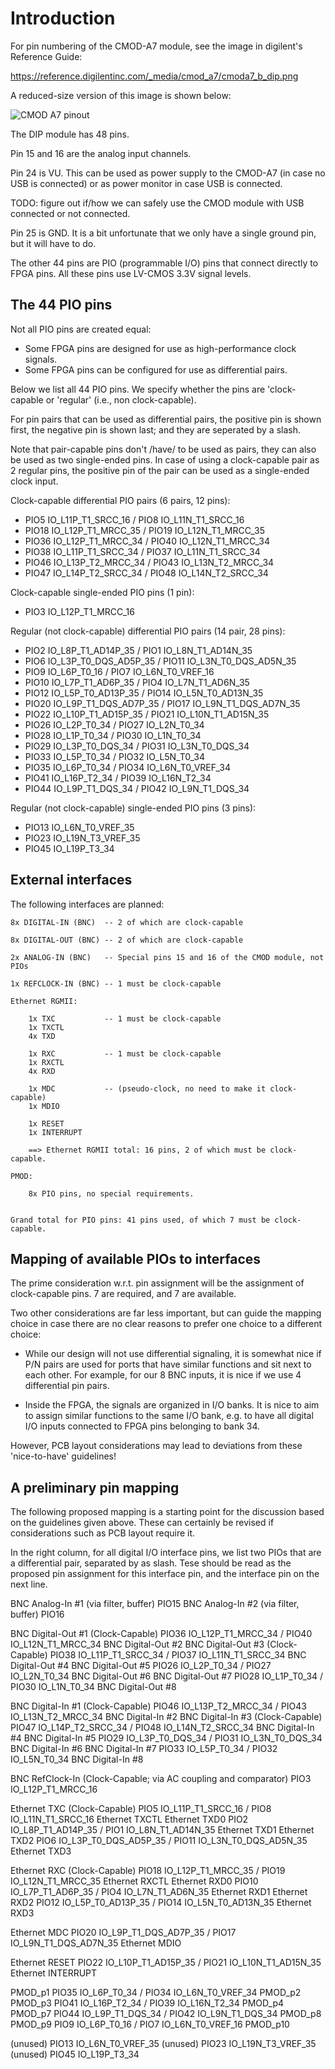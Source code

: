 
Introduction
============

For pin numbering of the CMOD-A7 module, see the image in digilent's Reference Guide:

https://reference.digilentinc.com/_media/cmod_a7/cmoda7_b_dip.png

A reduced-size version of this image is shown below:

![CMOD A7 pinout](cmoda7_b_dip_40pct.png)

The DIP module has 48 pins.

Pin 15 and 16 are the analog input channels.

Pin 24 is VU. This can be used as power supply to the CMOD-A7 (in case no USB is connected) or as
power monitor in case USB is connected.

  TODO: figure out if/how we can safely use the CMOD module with USB connected or not connected.

Pin 25 is GND. It is a bit unfortunate that we only have a single ground pin, but it will have to do.

The other 44 pins are PIO (programmable I/O) pins that connect directly to FPGA pins.
All these pins use LV-CMOS 3.3V signal levels.

The 44 PIO pins
---------------

Not all PIO pins are created equal:

  * Some FPGA pins are designed for use as high-performance clock signals.
  * Some FPGA pins can be configured for use as differential pairs.

Below we list all 44 PIO pins. We specify whether the pins are 'clock-capable or 'regular' (i.e., non clock-capable).

For pin pairs that can be used as differential pairs, the positive pin is shown first, the negative pin is shown last; and they
are seperated by a slash.

Note that pair-capable pins don't /have/ to be used as pairs, they can also be used as two single-ended pins.
In case of using a clock-capable pair as 2 regular pins, the positive pin of the pair can be used as a single-ended clock input.

Clock-capable differential PIO pairs (6 pairs, 12 pins):

  * PIO5       IO_L11P_T1_SRCC_16    /  PIO8       IO_L11N_T1_SRCC_16
  * PIO18      IO_L12P_T1_MRCC_35    /  PIO19      IO_L12N_T1_MRCC_35
  * PIO36      IO_L12P_T1_MRCC_34    /  PIO40      IO_L12N_T1_MRCC_34
  * PIO38      IO_L11P_T1_SRCC_34    /  PIO37      IO_L11N_T1_SRCC_34
  * PIO46      IO_L13P_T2_MRCC_34    /  PIO43      IO_L13N_T2_MRCC_34
  * PIO47      IO_L14P_T2_SRCC_34    /  PIO48      IO_L14N_T2_SRCC_34

Clock-capable single-ended PIO pins (1 pin):

  * PIO3       IO_L12P_T1_MRCC_16

Regular (not clock-capable) differential PIO pairs (14 pair, 28 pins):

  * PIO2       IO_L8P_T1_AD14P_35    /  PIO1       IO_L8N_T1_AD14N_35
  * PIO6       IO_L3P_T0_DQS_AD5P_35 /  PIO11      IO_L3N_T0_DQS_AD5N_35
  * PIO9       IO_L6P_T0_16          /  PIO7       IO_L6N_T0_VREF_16
  * PIO10      IO_L7P_T1_AD6P_35     /  PIO4       IO_L7N_T1_AD6N_35
  * PIO12      IO_L5P_T0_AD13P_35    /  PIO14      IO_L5N_T0_AD13N_35
  * PIO20      IO_L9P_T1_DQS_AD7P_35 /  PIO17      IO_L9N_T1_DQS_AD7N_35
  * PIO22      IO_L10P_T1_AD15P_35   /  PIO21      IO_L10N_T1_AD15N_35
  * PIO26      IO_L2P_T0_34          /  PIO27      IO_L2N_T0_34
  * PIO28      IO_L1P_T0_34          /  PIO30      IO_L1N_T0_34
  * PIO29      IO_L3P_T0_DQS_34      /  PIO31      IO_L3N_T0_DQS_34
  * PIO33      IO_L5P_T0_34          /  PIO32      IO_L5N_T0_34
  * PIO35      IO_L6P_T0_34          /  PIO34      IO_L6N_T0_VREF_34
  * PIO41      IO_L16P_T2_34         /  PIO39      IO_L16N_T2_34
  * PIO44      IO_L9P_T1_DQS_34      /  PIO42      IO_L9N_T1_DQS_34

Regular (not clock-capable) single-ended PIO pins (3 pins):

  * PIO13      IO_L6N_T0_VREF_35
  * PIO23      IO_L19N_T3_VREF_35
  * PIO45      IO_L19P_T3_34


External interfaces
-------------------

The following interfaces are planned:

    8x DIGITAL-IN (BNC)  -- 2 of which are clock-capable

    8x DIGITAL-OUT (BNC) -- 2 of which are clock-capable

    2x ANALOG-IN (BNC)   -- Special pins 15 and 16 of the CMOD module, not PIOs

    1x REFCLOCK-IN (BNC) -- 1 must be clock-capable

    Ethernet RGMII:

        1x TXC           -- 1 must be clock-capable
        1x TXCTL
        4x TXD

        1x RXC           -- 1 must be clock-capable
        1x RXCTL
        4x RXD

        1x MDC           -- (pseudo-clock, no need to make it clock-capable)
        1x MDIO

        1x RESET
        1x INTERRUPT

        ==> Ethernet RGMII total: 16 pins, 2 of which must be clock-capable.

    PMOD:

        8x PIO pins, no special requirements.


    Grand total for PIO pins: 41 pins used, of which 7 must be clock-capable.

Mapping of available PIOs to interfaces
---------------------------------------

The prime consideration w.r.t. pin assignment will be the assignment of clock-capable pins. 7 are required, and 7 are available.

Two other considerations are far less important, but can guide the mapping choice in case there are no clear reasons to prefer
one choice to a different choice:

* While our design will not use differential signaling, it is somewhat nice if P/N pairs are used for ports that have similar
  functions and sit next to each other. For example, for our 8 BNC inputs, it is nice if we use 4 differential pin pairs.

* Inside the FPGA, the signals are organized in I/O banks. It is nice to aim to assign similar functions to the same I/O bank,
  e.g. to have all digital I/O inputs connected to FPGA pins belonging to bank 34.

However, PCB layout considerations may lead to deviations from these 'nice-to-have' guidelines!

A preliminary pin mapping
-------------------------

The following proposed mapping is a starting point for the discussion based on the guidelines given above.
These can certainly be revised if considerations such as PCB layout require it.

In the right column, for all digital I/O interface pins, we list two PIOs that are a differential pair, separated by as slash.
Tese should be read as the proposed pin assignment for this interface pin, and the interface pin on the next line.

  BNC Analog-In #1 (via filter, buffer)                                    PIO15
  BNC Analog-In #2 (via filter, buffer)                                    PIO16

  BNC Digital-Out #1 (Clock-Capable)                                       PIO36      IO_L12P_T1_MRCC_34    /  PIO40      IO_L12N_T1_MRCC_34
  BNC Digital-Out #2
  BNC Digital-Out #3 (Clock-Capable)                                       PIO38      IO_L11P_T1_SRCC_34    /  PIO37      IO_L11N_T1_SRCC_34
  BNC Digital-Out #4
  BNC Digital-Out #5                                                       PIO26      IO_L2P_T0_34          /  PIO27      IO_L2N_T0_34
  BNC Digital-Out #6
  BNC Digital-Out #7                                                       PIO28      IO_L1P_T0_34          /  PIO30      IO_L1N_T0_34
  BNC Digital-Out #8

  BNC Digital-In #1 (Clock-Capable)                                        PIO46      IO_L13P_T2_MRCC_34    /  PIO43      IO_L13N_T2_MRCC_34
  BNC Digital-In #2
  BNC Digital-In #3 (Clock-Capable)                                        PIO47      IO_L14P_T2_SRCC_34    /  PIO48      IO_L14N_T2_SRCC_34
  BNC Digital-In #4
  BNC Digital-In #5                                                        PIO29      IO_L3P_T0_DQS_34      /  PIO31      IO_L3N_T0_DQS_34
  BNC Digital-In #6
  BNC Digital-In #7                                                        PIO33      IO_L5P_T0_34          /  PIO32      IO_L5N_T0_34
  BNC Digital-In #8

  BNC RefClock-In   (Clock-Capable; via AC coupling and comparator)        PIO3       IO_L12P_T1_MRCC_16

  Ethernet TXC      (Clock-Capable)                                        PIO5       IO_L11P_T1_SRCC_16    /  PIO8       IO_L11N_T1_SRCC_16
  Ethernet TXCTL
  Ethernet TXD0                                                            PIO2       IO_L8P_T1_AD14P_35    /  PIO1       IO_L8N_T1_AD14N_35
  Ethernet TXD1
  Ethernet TXD2                                                            PIO6       IO_L3P_T0_DQS_AD5P_35 /  PIO11      IO_L3N_T0_DQS_AD5N_35
  Ethernet TXD3

  Ethernet RXC      (Clock-Capable)                                        PIO18      IO_L12P_T1_MRCC_35    /  PIO19      IO_L12N_T1_MRCC_35
  Ethernet RXCTL
  Ethernet RXD0                                                            PIO10      IO_L7P_T1_AD6P_35     /  PIO4       IO_L7N_T1_AD6N_35
  Ethernet RXD1
  Ethernet RXD2                                                            PIO12      IO_L5P_T0_AD13P_35    /  PIO14      IO_L5N_T0_AD13N_35
  Ethernet RXD3

  Ethernet MDC                                                             PIO20      IO_L9P_T1_DQS_AD7P_35 /  PIO17      IO_L9N_T1_DQS_AD7N_35
  Ethernet MDIO

  Ethernet RESET                                                           PIO22      IO_L10P_T1_AD15P_35   /  PIO21      IO_L10N_T1_AD15N_35
  Ethernet INTERRUPT

  PMOD_p1                                                                  PIO35      IO_L6P_T0_34          /  PIO34      IO_L6N_T0_VREF_34
  PMOD_p2
  PMOD_p3                                                                  PIO41      IO_L16P_T2_34         /  PIO39      IO_L16N_T2_34
  PMOD_p4
  PMOD_p7                                                                  PIO44      IO_L9P_T1_DQS_34      /  PIO42      IO_L9N_T1_DQS_34
  PMOD_p8
  PMOD_p9                                                                  PIO9       IO_L6P_T0_16          /  PIO7       IO_L6N_T0_VREF_16
  PMOD_p10

  (unused)                                                                 PIO13      IO_L6N_T0_VREF_35
  (unused)                                                                 PIO23      IO_L19N_T3_VREF_35
  (unused)                                                                 PIO45      IO_L19P_T3_34
